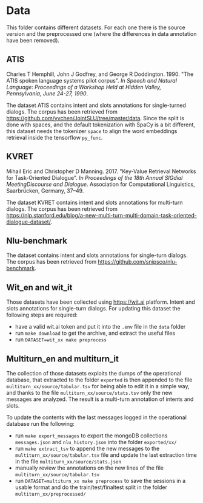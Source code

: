 # Data

This folder contains different datasets. For each one there is the source version and the preprocessed one (where the differences in data annotation have been removed).

## ATIS

Charles T Hemphill, John J Godfrey, and George R Doddington. 1990. "The ATIS spoken language systems pilot corpus". _In Speech and Natural Language: Proceedings of a Workshop Held at Hidden Valley, Pennsylvania, June 24-27, 1990_.

The dataset ATIS contains intent and slots annotations for single-turned dialogs. The corpus has been retrieved from https://github.com/yvchen/JointSLU/tree/master/data.
Since the split is done with spaces, and the default tokenization with SpaCy is a bit different, this dataset needs the tokenizer `space` to align the word embeddings retrieval inside the tensorflow `py_func`.

## KVRET

Mihail Eric and Christopher D Manning. 2017. "Key-Value Retrieval Networks for Task-Oriented Dialogue". _In Proceedings of the 18th Annual SIGdial MeetingDiscourse and Dialogue_. Association for Computational Linguistics, Saarbrücken, Germany, 37–49.

The dataset KVRET contains intent and slots annotations for multi-turn dialogs. The corpus has been retrieved from https://nlp.stanford.edu/blog/a-new-multi-turn-multi-domain-task-oriented-dialogue-dataset/.

## Nlu-benchmark

The dataset contains intent and slots annotations for single-turn dialogs. The corpus has been retrieved from https://github.com/snipsco/nlu-benchmark.

## Wit_en and wit_it

Those datasets have been collected using https://wit.ai platform. Intent and slots annotations for single-turn dialogs.
For updating this dataset the following steps are required:

- have a valid wit.ai token and put it into the `.env` file in the `data` folder
- run `make download` to get the archive, and extract the useful files
- run `DATASET=wit_xx make preprocess`


## Multiturn_en and multiturn_it

The collection of those datasets exploits the dumps of the operational database, that extracted to the folder `exported` is then appended to the file `multiturn_xx/source/tabular.tsv` for being able to edit it in a simple way, and thanks to the file `multiturn_xx/source/stats.tsv` only the new messages are analyzed.
The result is a multi-turn annotation of intents and slots.

To update the contents with the last messages logged in the operational database run the following:

- run `make export_messages` to export the mongoDB collections `messages.json` and `nlu_history.json` into the folder `exported/xx/`
- run `make extract_tsv` to append the new messages to the `multiturn_xx/source/tabular.tsv` file and update the last extraction time in the file `multiturn_xx/source/stats.json`
- manually review the annotations on the new lines of the file `multiturn_xx/source/tabular.tsv`
- run `DATASET=multiturn_xx make preprocess` to save the sessions in a usable format and do the train/test/finaltest split in the folder `multiturn_xx/preprocessed/`
